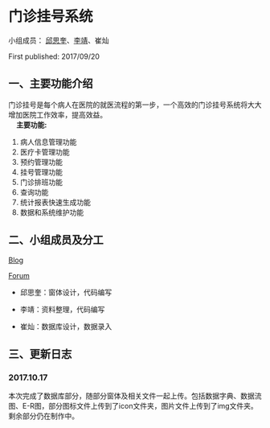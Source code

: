 # 门诊挂号系统

小组成员： [邱思奎](https://github.com/qskui1314
)、[李靖](https://github.com/jl223vy)、崔灿  

First published: 2017/09/20

## 一、主要功能介绍

门诊挂号是每个病人在医院的就医流程的第一步，一个高效的门诊挂号系统将大大增加医院工作效率，提高效益。    
    
**主要功能:**

1. 病人信息管理功能
2. 医疗卡管理功能  
3. 预约管理功能  
4. 挂号管理功能  
5. 门诊排班功能  
6. 查询功能 
7. 统计报表快速生成功能   
8. 数据和系统维护功能      

## 二、小组成员及分工

[Blog](https://www.cnblogs.com/qq1353842241)  

[Forum](http://my.csdn.net/qsining)  

- 邱思奎：窗体设计，代码编写  

- 李靖：资料整理，代码编写   

- 崔灿：数据库设计，数据录入  

## 三、更新日志 

### 2017.10.17

   本次完成了数据库部分，随部分窗体及相关文件一起上传。包括数据字典、数据流图、E-R图，部分图标文件上传到了icon文件夹，图片文件上传到了img文件夹。剩余部分仍在制作中。
